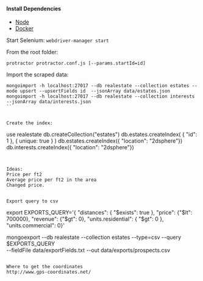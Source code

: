 #### Install Dependencies
* [Node](https://nodejs.org/en/download/)
* [Docker](https://www.docker.com/)

Start Selenium:
```webdriver-manager start```


From the root folder:

```protractor protractor.conf.js [--params.startId=id]```


Import the scraped data:
```
mongoimport -h localhost:27017 --db realestate --collection estates --mode upsert --upsertFields id  --jsonArray data/estates.json
mongoimport -h localhost:27017 --db realestate --collection interests  --jsonArray data/interests.json
``


Create the index:
```
  use realestate
  db.createCollection("estates")
  db.estates.createIndex( { "id": 1 }, { unique: true  } )
  db.estates.createIndex({ "location": "2dsphere"})
  db.interests.createIndex({ "location": "2dsphere"})
```


Ideas:
Price per ft2
Average price per ft2 in the area
Changed price.


Export query to csv
```
export EXPORTS_QUERY='{ "distances": { "$exists": true }, "price": {"$lt": 700000}, "revenue": {"$gt": 0}, "units.residential": { "$gt": 0 }, "units.commercial": 0}'

mongoexport --db realestate --collection estates --type=csv --query $EXPORTS_QUERY \
--fieldFile data/exportFields.txt --out data/exports/prospects.csv
```

Where to get the coordinates
http://www.gps-coordinates.net/
